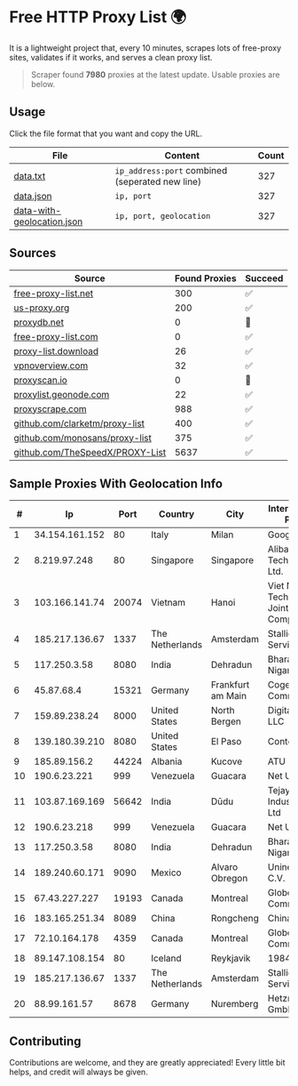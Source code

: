 
# Free HTTP Proxy List 🌍

It is a lightweight project that, every 10 minutes, scrapes lots of free-proxy sites, validates if it works, and serves a clean proxy list.


> Scraper found **7980** proxies at the latest update. Usable proxies are below.

## Usage

Click the file format that you want and copy the URL.


|File|Content|Count|
|----|-------|-----|
|[data.txt](https://raw.githubusercontent.com/themiralay/Proxy-List-World/master/data.txt)|`ip_address:port` combined (seperated new line)|327|
|[data.json](https://raw.githubusercontent.com/themiralay/Proxy-List-World/master/data.json)|`ip, port`|327|
|[data-with-geolocation.json](https://raw.githubusercontent.com/themiralay/Proxy-List-World/master/data-with-geolocation.json)|`ip, port, geolocation`|327|

## Sources

|Source|Found Proxies|Succeed|
|------|-------------|-------|
|[free-proxy-list.net](https://free-proxy-list.net)|300|✅|
|[us-proxy.org](https://www.us-proxy.org)|200|✅|
|[proxydb.net](http://proxydb.net)|0|🚫|
|[free-proxy-list.com](https://free-proxy-list.com/?page=&port=&type%5B%5D=http&type%5B%5D=https&up_time=0&search=Search)|0|✅|
|[proxy-list.download](https://www.proxy-list.download/HTTP)|26|✅|
|[vpnoverview.com](https://vpnoverview.com/privacy/anonymous-browsing/free-proxy-servers)|32|✅|
|[proxyscan.io](https://www.proxyscan.io)|0|🚫|
|[proxylist.geonode.com](https://proxylist.geonode.com/api/proxy-list?limit=300&page=1&sort_by=lastChecked&sort_type=desc&protocols=http,https)|22|✅|
|[proxyscrape.com](https://api.proxyscrape.com/v2/?request=displayproxies&protocol=http&timeout=10000&country=all&ssl=all&anonymity=all)|988|✅|
|[github.com/clarketm/proxy-list](https://raw.githubusercontent.com/clarketm/proxy-list/master/proxy-list-raw.txt)|400|✅|
|[github.com/monosans/proxy-list](https://raw.githubusercontent.com/monosans/proxy-list/main/proxies/http.txt)|375|✅|
|[github.com/TheSpeedX/PROXY-List](https://raw.githubusercontent.com/TheSpeedX/PROXY-List/master/http.txt)|5637|✅|


## Sample Proxies With Geolocation Info

|#|Ip|Port|Country|City|Internet Service Provider|
|-|--|----|-------|----|-------------------------|
|1|34.154.161.152|80|Italy|Milan|Google LLC|
|2|8.219.97.248|80|Singapore|Singapore|Alibaba (US) Technology Co., Ltd.|
|3|103.166.141.74|20074|Vietnam|Hanoi|Viet NAM Cloud Technology Joint Stock Company|
|4|185.217.136.67|1337|The Netherlands|Amsterdam|Stallion Network Services Limited|
|5|117.250.3.58|8080|India|Dehradun|Bharat Sanchar Nigam Ltd|
|6|45.87.68.4|15321|Germany|Frankfurt am Main|Cogent Communications|
|7|159.89.238.24|8000|United States|North Bergen|DigitalOcean, LLC|
|8|139.180.39.210|8080|United States|El Paso|Conterra|
|9|185.89.156.2|44224|Albania|Kucove|ATU|
|10|190.6.23.221|999|Venezuela|Guacara|Net Uno|
|11|103.87.169.169|56642|India|Dūdu|Tejays Industries Pvt Ltd|
|12|190.6.23.218|999|Venezuela|Guacara|Net Uno|
|13|117.250.3.58|8080|India|Dehradun|Bharat Sanchar Nigam Ltd|
|14|189.240.60.171|9090|Mexico|Alvaro Obregon|Uninet S.A. de C.V.|
|15|67.43.227.227|19193|Canada|Montreal|GloboTech Communications|
|16|183.165.251.34|8089|China|Rongcheng|Chinanet|
|17|72.10.164.178|4359|Canada|Montreal|GloboTech Communications|
|18|89.147.108.154|80|Iceland|Reykjavik|1984 ehf|
|19|185.217.136.67|1337|The Netherlands|Amsterdam|Stallion Network Services Limited|
|20|88.99.161.57|8678|Germany|Nuremberg|Hetzner Online GmbH|



## Contributing

Contributions are welcome, and they are greatly appreciated! Every
little bit helps, and credit will always be given.

